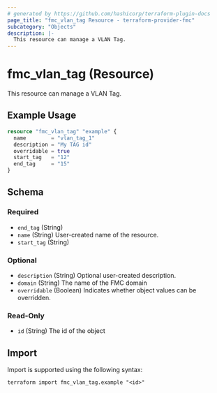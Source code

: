 ```yaml
---
# generated by https://github.com/hashicorp/terraform-plugin-docs
page_title: "fmc_vlan_tag Resource - terraform-provider-fmc"
subcategory: "Objects"
description: |-
  This resource can manage a VLAN Tag.
---
```


# fmc_vlan_tag (Resource)

This resource can manage a VLAN Tag.

## Example Usage

```terraform
resource "fmc_vlan_tag" "example" {
  name        = "vlan_tag_1"
  description = "My TAG id"
  overridable = true
  start_tag   = "12"
  end_tag     = "15"
}
```

<!-- schema generated by tfplugindocs -->
## Schema

### Required

- `end_tag` (String)
- `name` (String) User-created name of the resource.
- `start_tag` (String)

### Optional

- `description` (String) Optional user-created description.
- `domain` (String) The name of the FMC domain
- `overridable` (Boolean) Indicates whether object values can be overridden.

### Read-Only

- `id` (String) The id of the object

## Import

Import is supported using the following syntax:

```shell
terraform import fmc_vlan_tag.example "<id>"
```

